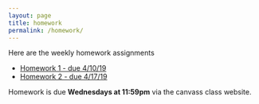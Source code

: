 ```yaml
---
layout: page
title: homework
permalink: /homework/
---
```


Here are the weekly homework assignments

* [Homework 1 - due 4/10/19](homework/homework1.md)
* [Homework 2 - due 4/17/19](homework/homework2.md)

Homework is due **Wednesdays at 11:59pm** via the canvass class website.
